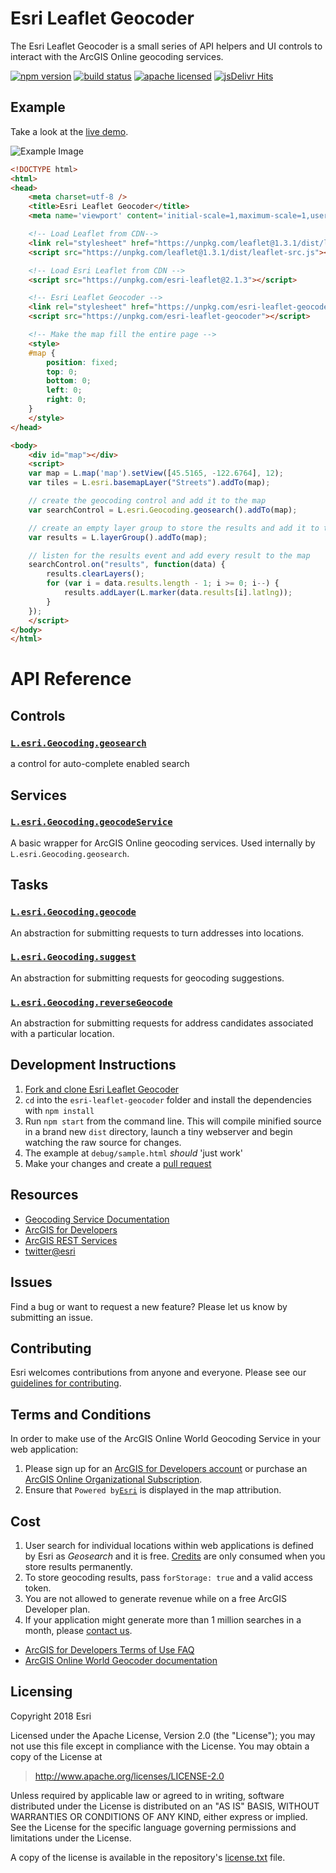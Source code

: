 # Esri Leaflet Geocoder

The Esri Leaflet Geocoder is a small series of API helpers and UI controls to interact with the ArcGIS Online geocoding services.

[![npm version][npm-img]][npm-url]
[![build status][travis-img]][travis-url]
[![apache licensed](https://img.shields.io/badge/license-Apache-green.svg?style=flat-square)](https://raw.githubusercontent.com/Esri/esri-leaflet-geocoder/master/LICENSE)
[![jsDelivr Hits](https://data.jsdelivr.com/v1/package/npm/esri-leaflet-geocoder/badge)](https://www.jsdelivr.com/package/npm/esri-leaflet-geocoder)

[npm-img]: https://img.shields.io/npm/v/esri-leaflet-geocoder.svg?style=flat-square
[npm-url]: https://www.npmjs.com/package/esri-leaflet-geocoder
[travis-img]: https://img.shields.io/travis/Esri/esri-leaflet-geocoder/master.svg?style=flat-square
[travis-url]: https://travis-ci.org/Esri/esri-leaflet-geocoder

## Example

Take a look at the [live demo](http://esri.github.com/esri-leaflet/examples/geocoding-control.html).

![Example Image](https://raw.github.com/esri/esri-leaflet-geocoder/master/example.png)

```html
<!DOCTYPE html>
<html>
<head>
    <meta charset=utf-8 />
    <title>Esri Leaflet Geocoder</title>
    <meta name='viewport' content='initial-scale=1,maximum-scale=1,user-scalable=no' />

    <!-- Load Leaflet from CDN-->
    <link rel="stylesheet" href="https://unpkg.com/leaflet@1.3.1/dist/leaflet.css" />
    <script src="https://unpkg.com/leaflet@1.3.1/dist/leaflet-src.js"></script>

    <!-- Load Esri Leaflet from CDN -->
    <script src="https://unpkg.com/esri-leaflet@2.1.3"></script>

    <!-- Esri Leaflet Geocoder -->
    <link rel="stylesheet" href="https://unpkg.com/esri-leaflet-geocoder@2.2.11/dist/esri-leaflet-geocoder.css">
    <script src="https://unpkg.com/esri-leaflet-geocoder"></script>

    <!-- Make the map fill the entire page -->
    <style>
    #map {
        position: fixed;
        top: 0;
        bottom: 0;
        left: 0;
        right: 0;
    }
    </style>
</head>

<body>
    <div id="map"></div>
    <script>
    var map = L.map('map').setView([45.5165, -122.6764], 12);
    var tiles = L.esri.basemapLayer("Streets").addTo(map);

    // create the geocoding control and add it to the map
    var searchControl = L.esri.Geocoding.geosearch().addTo(map);

    // create an empty layer group to store the results and add it to the map
    var results = L.layerGroup().addTo(map);

    // listen for the results event and add every result to the map
    searchControl.on("results", function(data) {
        results.clearLayers();
        for (var i = data.results.length - 1; i >= 0; i--) {
            results.addLayer(L.marker(data.results[i].latlng));
        }
    });
    </script>
</body>
</html>
```

# API Reference

## Controls

### [`L.esri.Geocoding.geosearch`](http://esri.github.io/esri-leaflet/api-reference/controls/geosearch.html)
a control for auto-complete enabled search

## Services

### [`L.esri.Geocoding.geocodeService`](http://esri.github.io/esri-leaflet/api-reference/services/geocode-service.html)
A basic wrapper for ArcGIS Online geocoding services. Used internally by `L.esri.Geocoding.geosearch`.

## Tasks

### [`L.esri.Geocoding.geocode`](http://esri.github.io/esri-leaflet/api-reference/tasks/geocode.html)
An abstraction for submitting requests to turn addresses into locations.

### [`L.esri.Geocoding.suggest`](http://esri.github.io/esri-leaflet/api-reference/tasks/suggest.html)
An abstraction for submitting requests for geocoding suggestions.

### [`L.esri.Geocoding.reverseGeocode`](http://esri.github.io/esri-leaflet/api-reference/tasks/reverse-geocode.html)
An abstraction for submitting requests for address candidates associated with a particular location.

## Development Instructions

1. [Fork and clone Esri Leaflet Geocoder](https://help.github.com/articles/fork-a-repo)
2. `cd` into the `esri-leaflet-geocoder` folder and install the dependencies with `npm install`
3. Run `npm start` from the command line. This will compile minified source in a brand new `dist` directory, launch a tiny webserver and begin watching the raw source for changes.
4. The example at `debug/sample.html` *should* 'just work'
5. Make your changes and create a [pull request](https://help.github.com/articles/creating-a-pull-request)

## Resources

* [Geocoding Service Documentation](http://resources.arcgis.com/en/help/arcgis-rest-api/#/Single_input_field_geocoding/02r300000015000000/)
* [ArcGIS for Developers](http://developers.arcgis.com)
* [ArcGIS REST Services](http://resources.arcgis.com/en/help/arcgis-rest-api/)
* [twitter@esri](http://twitter.com/esri)

## Issues

Find a bug or want to request a new feature?  Please let us know by submitting an issue.

## Contributing

Esri welcomes contributions from anyone and everyone. Please see our [guidelines for contributing](https://github.com/Esri/esri-leaflet/blob/master/CONTRIBUTING.md).

## Terms and Conditions

In order to make use of the ArcGIS Online World Geocoding Service in your web application:

1. Please sign up for an [ArcGIS for Developers account](https://developers.arcgis.com/en/plans) or purchase an [ArcGIS Online Organizational Subscription](http://www.arcgis.com/features/plans/pricing.html).
2. Ensure that `Powered by`[`Esri`](http://esri.com) is displayed in the map attribution.

## Cost

1. User search for individual locations within web applications is defined by Esri as *Geosearch* and it is free. [Credits](https://developers.arcgis.com/credits/) are only consumed when you store results permanently.
2. To store geocoding results, pass `forStorage: true` and a valid access token.
3. You are not allowed to generate revenue while on a free ArcGIS Developer plan.
4. If your application might generate more than 1 million searches in a month, please [contact us](http://www.esri.com/about-esri/contact).

* [ArcGIS for Developers Terms of Use FAQ](https://developers.arcgis.com/en/terms/faq/)
* [ArcGIS Online World Geocoder documentation](http://resources.arcgis.com/en/help/arcgis-rest-api/#/Single_input_field_geocoding/02r300000015000000/)

## Licensing
Copyright 2018 Esri

Licensed under the Apache License, Version 2.0 (the "License");
you may not use this file except in compliance with the License.
You may obtain a copy of the License at

> http://www.apache.org/licenses/LICENSE-2.0

Unless required by applicable law or agreed to in writing, software
distributed under the License is distributed on an "AS IS" BASIS,
WITHOUT WARRANTIES OR CONDITIONS OF ANY KIND, either express or implied.
See the License for the specific language governing permissions and
limitations under the License.

A copy of the license is available in the repository's [license.txt]( https://raw.github.com/Esri/esri-leaflet-geocoder/master/license.txt) file.
